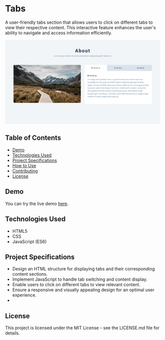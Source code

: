 # Tabs
A user-friendly tabs section that allows users to click on different tabs to view their respective content. This interactive feature enhances the user's ability to navigate and access information efficiently.

![Tabs Section Preview](https://github.com/somayehva/Tabs/blob/main/Tabs.png)

## Table of Contents
- [Demo](#demo)
- [Technologies Used](#technologies-used)
- [Project Specifications](#project-specifications)
- [How to Use](#how-to-use)
- [Contributing](#contributing)
- [License](#license)

## Demo

You can try the live demo [here](link-to-your-live-demo).

## Technologies Used

- HTML5
- CSS
- JavaScript (ES6)

## Project Specifications

- Design an HTML structure for displaying tabs and their corresponding content sections.
- Implement JavaScript to handle tab switching and content display.
- Enable users to click on different tabs to view relevant content.
- Ensure a responsive and visually appealing design for an optimal user experience.
- 

## License

This project is licensed under the MIT License - see the LICENSE.md file for details.

